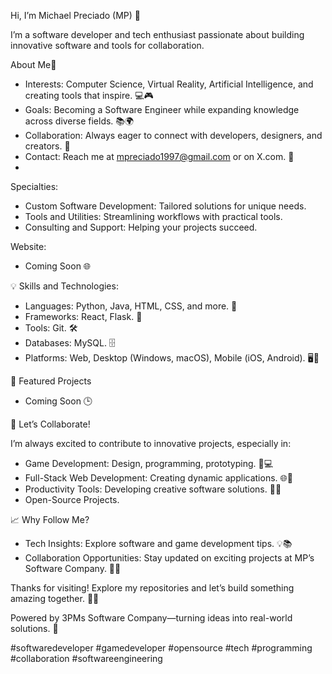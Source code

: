 Hi, I’m Michael Preciado (MP) 👋

I’m a software developer and tech enthusiast passionate about building innovative software and tools for collaboration. 

About Me🚀
* 	Interests: Computer Science, Virtual Reality, Artificial Intelligence, and creating tools that inspire. 💻🎮
* 	Goals: Becoming a Software Engineer while expanding knowledge across diverse fields. 📚🌍
* 	Collaboration: Always eager to connect with developers, designers, and creators. 🤝
* 	Contact: Reach me at mpreciado1997@gmail.com or on X.com. 📧
* 
Specialties:
* 	Custom Software Development: Tailored solutions for unique needs.
* 	Tools and Utilities: Streamlining workflows with practical tools.
* 	Consulting and Support: Helping your projects succeed.

Website: 
* 	Coming Soon 🌐

💡 Skills and Technologies:
* 	Languages: Python, Java, HTML, CSS, and more. 💬
* 	Frameworks: React, Flask. 🧵
* 	Tools: Git. 🛠️
* 	Databases: MySQL. 🗄️
* 	Platforms: Web, Desktop (Windows, macOS), Mobile (iOS, Android). 🖥️📱

🌟 Featured Projects
* 	Coming Soon 🕒

🤝 Let’s Collaborate!

I’m always excited to contribute to innovative projects, especially in:
* 	Game Development: Design, programming, prototyping. 🎨💻
* 	Full-Stack Web Development: Creating dynamic applications. 🌐🚀
* 	Productivity Tools: Developing creative software solutions. 🎨💡
* 	Open-Source Projects.

📈 Why Follow Me?
* 	Tech Insights: Explore software and game development tips. 💡📚
* 	Collaboration Opportunities: Stay updated on exciting projects at MP’s Software Company. 🤝📅

Thanks for visiting! Explore my repositories and let’s build something amazing together. 🎨💡

Powered by 3PMs Software Company—turning ideas into real-world solutions. 🌱

#softwaredeveloper #gamedeveloper #opensource #tech #programming #collaboration #softwareengineering
